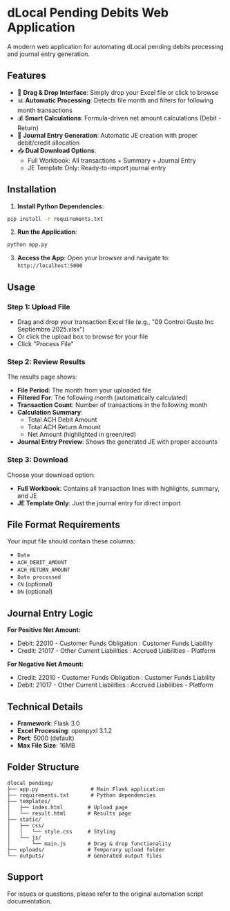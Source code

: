# dLocal Pending Debits Web Application

A modern web application for automating dLocal pending debits processing and journal entry generation.

## Features

- 🎯 **Drag & Drop Interface**: Simply drop your Excel file or click to browse
- 📊 **Automatic Processing**: Detects file month and filters for following month transactions
- 💰 **Smart Calculations**: Formula-driven net amount calculations (Debit - Return)
- 📝 **Journal Entry Generation**: Automatic JE creation with proper debit/credit allocation
- 📥 **Dual Download Options**:
  - Full Workbook: All transactions + Summary + Journal Entry
  - JE Template Only: Ready-to-import journal entry

## Installation

1. **Install Python Dependencies**:
```bash
pip install -r requirements.txt
```

2. **Run the Application**:
```bash
python app.py
```

3. **Access the App**:
Open your browser and navigate to: `http://localhost:5000`

## Usage

### Step 1: Upload File
- Drag and drop your transaction Excel file (e.g., "09 Control Gusto Inc Septiembre 2025.xlsx")
- Or click the upload box to browse for your file
- Click "Process File"

### Step 2: Review Results
The results page shows:
- **File Period**: The month from your uploaded file
- **Filtered For**: The following month (automatically calculated)
- **Transaction Count**: Number of transactions in the following month
- **Calculation Summary**: 
  - Total ACH Debit Amount
  - Total ACH Return Amount
  - Net Amount (highlighted in green/red)
- **Journal Entry Preview**: Shows the generated JE with proper accounts

### Step 3: Download
Choose your download option:
- **Full Workbook**: Contains all transaction lines with highlights, summary, and JE
- **JE Template Only**: Just the journal entry for direct import

## File Format Requirements

Your input file should contain these columns:
- `Date`
- `ACH_DEBIT_AMOUNT`
- `ACH_RETURN_AMOUNT`
- `Date processed`
- `CN` (optional)
- `DN` (optional)

## Journal Entry Logic

**For Positive Net Amount:**
- Debit: 22010 - Customer Funds Obligation : Customer Funds Liability
- Credit: 21017 - Other Current Liabilities : Accrued Liabilities - Platform

**For Negative Net Amount:**
- Credit: 22010 - Customer Funds Obligation : Customer Funds Liability
- Debit: 21017 - Other Current Liabilities : Accrued Liabilities - Platform

## Technical Details

- **Framework**: Flask 3.0
- **Excel Processing**: openpyxl 3.1.2
- **Port**: 5000 (default)
- **Max File Size**: 16MB

## Folder Structure

```
dlocal pending/
├── app.py                 # Main Flask application
├── requirements.txt       # Python dependencies
├── templates/
│   ├── index.html        # Upload page
│   └── result.html       # Results page
├── static/
│   ├── css/
│   │   └── style.css     # Styling
│   └── js/
│       └── main.js       # Drag & drop functionality
├── uploads/              # Temporary upload folder
└── outputs/              # Generated output files
```

## Support

For issues or questions, please refer to the original automation script documentation.
